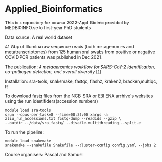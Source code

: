 # Applied_Bioinformatics

This is a repository for course 2022-Appl-Bioinfo provided by MEDBIOINFO.se to first-year PhD students

Data source: A real world dataset

41 Gbp of Illumina raw sequence reads (both metagenomes and metatranscriptomes) from 125 human oral swabs from positive or negative COVID PCR patients was published in Dec 2021. 

The publication: *A metagenomics workflow for SARS-CoV-2 identification, co-pathogen detection, and overall diversity* [[1]]

Installation:
sra-tools, snakemake, fastqc, flash2, kraken2, bracken,multiqc, R

To download fastq files from the NCBI SRA or EBI ENA archive's websites using the run identifiders(accession numbers)
```
module load sra-tools
srun --cpus-per-task=8 --time=00:30:00 xargs -a zliu_run_accessions.txt fastq-dump --readids --gzip \
--outdir ../data/sra_fastq/ --disable-multithreading --split-e  

```

To run the pipeline:

```
module load snakemake 
snakemake --snakefile Snakefile --cluster-config config.yaml --jobs 2
```



[1]: https://www.sciencedirect.com/science/article/pii/S1386653221002924


Course organisers: Pascal and Samuel 
